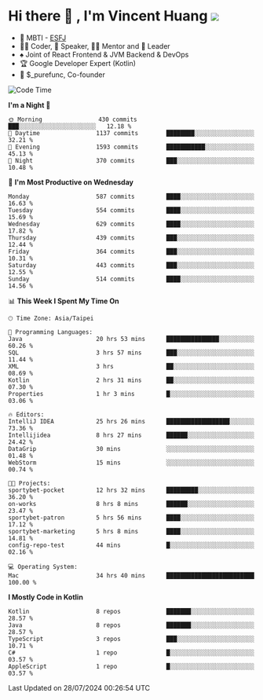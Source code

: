 # Hi there 👋 , I'm Vincent Huang ![](https://komarev.com/ghpvc/?username=Jian-Min-Huang)
- 👀 MBTI - [ESFJ](https://www.16personalities.com/esfj-personality)
- 👨‍💻 Coder, 🎤 Speaker, 👨‍🏫 Mentor and 🚀 Leader
- ♠️ Joint of React Frontend & JVM Backend & DevOps
- 🏆 Google Developer Expert (Kotlin)
- 💼 $_purefunc, Co-founder

<!--START_SECTION:waka-->
![Code Time](http://img.shields.io/badge/Code%20Time-4%2C134%20hrs%2046%20mins-blue)

**I'm a Night 🦉** 

```text
🌞 Morning                430 commits         ███░░░░░░░░░░░░░░░░░░░░░░   12.18 % 
🌆 Daytime                1137 commits        ████████░░░░░░░░░░░░░░░░░   32.21 % 
🌃 Evening                1593 commits        ███████████░░░░░░░░░░░░░░   45.13 % 
🌙 Night                  370 commits         ███░░░░░░░░░░░░░░░░░░░░░░   10.48 % 
```
📅 **I'm Most Productive on Wednesday** 

```text
Monday                   587 commits         ████░░░░░░░░░░░░░░░░░░░░░   16.63 % 
Tuesday                  554 commits         ████░░░░░░░░░░░░░░░░░░░░░   15.69 % 
Wednesday                629 commits         ████░░░░░░░░░░░░░░░░░░░░░   17.82 % 
Thursday                 439 commits         ███░░░░░░░░░░░░░░░░░░░░░░   12.44 % 
Friday                   364 commits         ███░░░░░░░░░░░░░░░░░░░░░░   10.31 % 
Saturday                 443 commits         ███░░░░░░░░░░░░░░░░░░░░░░   12.55 % 
Sunday                   514 commits         ████░░░░░░░░░░░░░░░░░░░░░   14.56 % 
```


📊 **This Week I Spent My Time On** 

```text
🕑︎ Time Zone: Asia/Taipei

💬 Programming Languages: 
Java                     20 hrs 53 mins      ███████████████░░░░░░░░░░   60.26 % 
SQL                      3 hrs 57 mins       ███░░░░░░░░░░░░░░░░░░░░░░   11.44 % 
XML                      3 hrs               ██░░░░░░░░░░░░░░░░░░░░░░░   08.69 % 
Kotlin                   2 hrs 31 mins       ██░░░░░░░░░░░░░░░░░░░░░░░   07.30 % 
Properties               1 hr 3 mins         █░░░░░░░░░░░░░░░░░░░░░░░░   03.06 % 

🔥 Editors: 
IntelliJ IDEA            25 hrs 26 mins      ██████████████████░░░░░░░   73.36 % 
Intellijidea             8 hrs 27 mins       ██████░░░░░░░░░░░░░░░░░░░   24.42 % 
DataGrip                 30 mins             ░░░░░░░░░░░░░░░░░░░░░░░░░   01.48 % 
WebStorm                 15 mins             ░░░░░░░░░░░░░░░░░░░░░░░░░   00.74 % 

🐱‍💻 Projects: 
sportybet-pocket         12 hrs 32 mins      █████████░░░░░░░░░░░░░░░░   36.20 % 
on-works                 8 hrs 8 mins        ██████░░░░░░░░░░░░░░░░░░░   23.47 % 
sportybet-patron         5 hrs 56 mins       ████░░░░░░░░░░░░░░░░░░░░░   17.12 % 
sportybet-marketing      5 hrs 8 mins        ████░░░░░░░░░░░░░░░░░░░░░   14.81 % 
config-repo-test         44 mins             █░░░░░░░░░░░░░░░░░░░░░░░░   02.16 % 

💻 Operating System: 
Mac                      34 hrs 40 mins      █████████████████████████   100.00 % 
```

**I Mostly Code in Kotlin** 

```text
Kotlin                   8 repos             ███████░░░░░░░░░░░░░░░░░░   28.57 % 
Java                     8 repos             ███████░░░░░░░░░░░░░░░░░░   28.57 % 
TypeScript               3 repos             ███░░░░░░░░░░░░░░░░░░░░░░   10.71 % 
C#                       1 repo              █░░░░░░░░░░░░░░░░░░░░░░░░   03.57 % 
AppleScript              1 repo              █░░░░░░░░░░░░░░░░░░░░░░░░   03.57 % 
```




 Last Updated on 28/07/2024 00:26:54 UTC
<!--END_SECTION:waka-->
